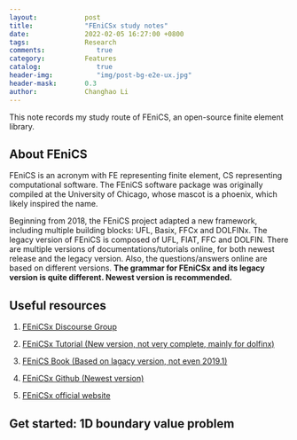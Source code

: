 ```yaml
---
layout:            post
title:             "FEniCSx study notes"
date:              2022-02-05 16:27:00 +0800
tags:              Research
comments:			  true
category:          Features
catalog:    		  true
header-img: 		  "img/post-bg-e2e-ux.jpg"
header-mask:       0.3
author:            Changhao Li
---
```


This note records my study route of FEniCS, an open-source finite element library.

## About FEniCS

FEniCS is an acronym with FE representing finite element, CS representing computational software. The FEniCS software package was originally compiled at the University of Chicago, whose mascot is a phoenix, which likely inspired the name. 

Beginning from 2018, the FEniCS project adapted a new framework, including multiple building blocks: UFL, Basix, FFCx and DOLFINx. The legacy version of FEniCS is composed of UFL, FIAT, FFC and DOLFIN. There are multiple versions of documentations/tutorials online, for both newest release and the legacy version. Also, the questions/answers online are based on different versions. **The grammar for FEniCSx and its legacy version is quite different. Newest version is recommended.**

## Useful resources


1. [FEniCSx Discourse Group](https://fenicsproject.discourse.group)

2. [FEniCSx Tutorial (New version, not very complete, mainly for dolfinx)](https://jsdokken.com/dolfinx-tutorial/fem.html)

3. [FEniCS Book (Based on lagacy version, not even 2019.1)](http://launchpad.net/fenics-book/trunk/final/+download/fenics-book-2011-10-27-final.pdf)

4. [FEniCSx Github (Newest version)](https://github.com/FEniCS)

5. [FEniCSx official website](https://fenicsproject.org)

## Get started: 1D boundary value problem

